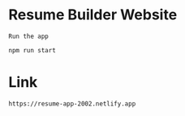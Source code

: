 # Resume Builder Website
```
Run the app

npm run start
```
# Link 
```
https://resume-app-2002.netlify.app
```

